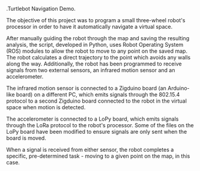 .Turtlebot Navigation Demo.

The objective of this project was to program a small three-wheel robot's processor in order to have it automatically navigate a virtual space. 

After manually guiding the robot through the map and saving the resulting analysis, the script, developed in Python, uses Robot Operating System (ROS) modules to allow the robot to move to any point on the saved map. The robot calculates a direct trajectory to the point which avoids any walls along the way. Additionally, the robot has been programmed to receive signals from two external sensors, an infrared motion sensor and an accelerometer.

The infrared motion sensor is connected to a Zigduino board (an Arduino-like board) on a different PC, which emits signals through the 802.15.4 protocol to a second Zigduino board connected to the robot in the virtual space when motion is detected.

The accelerometer is connected to a LoPy board, which emits signals through the LoRa protocol to the robot's processor. Some of the files on the LoPy board have been modified to ensure signals are only sent when the board is moved.

When a signal is received from either sensor, the robot completes a specific, pre-determined task - moving to a given point on the map, in this case.